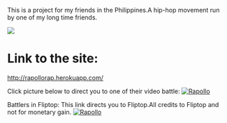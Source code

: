 This is a project for my friends in the Philippines.A hip-hop movement run by one of my long time friends.

![](https://slack-imgs.com/?c=1&url=http%3A%2F%2Fmedia0.giphy.com%2Fmedia%2FRhBKOO45xRoZi%2Fgiphy.gif)


# Link to the site:
http://rapollorap.herokuapp.com/
<!-- [![Rapollo](https://raw.github.com/GabLeRoux/WebMole/master/ressources/WebMole_Youtube_Video.png)](http://youtu.be/i7Fr7sLepgA) -->

Click picture below to direct you to one of their video battle:
[![Rapollo](http://img.youtube.com/vi/i7Fr7sLepgA/0.jpg)](http://youtu.be/i7Fr7sLepgA)

Battlers in Fliptop:
This link directs you to Fliptop.All credits to Fliptop and not for monetary gain.
[![Rapollo](http://img.youtube.com/vi/OxS28uUWZrM/0.jpg)](http://youtu.be/OxS28uUWZrM)
